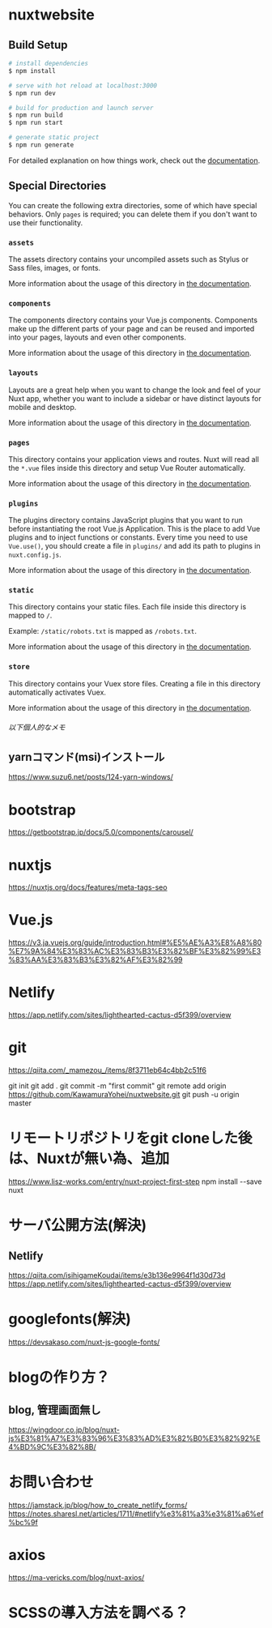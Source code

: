 # nuxtwebsite

## Build Setup

```bash
# install dependencies
$ npm install

# serve with hot reload at localhost:3000
$ npm run dev

# build for production and launch server
$ npm run build
$ npm run start

# generate static project
$ npm run generate
```

For detailed explanation on how things work, check out the [documentation](https://nuxtjs.org).

## Special Directories

You can create the following extra directories, some of which have special behaviors. Only `pages` is required; you can delete them if you don't want to use their functionality.

### `assets`

The assets directory contains your uncompiled assets such as Stylus or Sass files, images, or fonts.

More information about the usage of this directory in [the documentation](https://nuxtjs.org/docs/2.x/directory-structure/assets).

### `components`

The components directory contains your Vue.js components. Components make up the different parts of your page and can be reused and imported into your pages, layouts and even other components.

More information about the usage of this directory in [the documentation](https://nuxtjs.org/docs/2.x/directory-structure/components).

### `layouts`

Layouts are a great help when you want to change the look and feel of your Nuxt app, whether you want to include a sidebar or have distinct layouts for mobile and desktop.

More information about the usage of this directory in [the documentation](https://nuxtjs.org/docs/2.x/directory-structure/layouts).


### `pages`

This directory contains your application views and routes. Nuxt will read all the `*.vue` files inside this directory and setup Vue Router automatically.

More information about the usage of this directory in [the documentation](https://nuxtjs.org/docs/2.x/get-started/routing).

### `plugins`

The plugins directory contains JavaScript plugins that you want to run before instantiating the root Vue.js Application. This is the place to add Vue plugins and to inject functions or constants. Every time you need to use `Vue.use()`, you should create a file in `plugins/` and add its path to plugins in `nuxt.config.js`.

More information about the usage of this directory in [the documentation](https://nuxtjs.org/docs/2.x/directory-structure/plugins).

### `static`

This directory contains your static files. Each file inside this directory is mapped to `/`.

Example: `/static/robots.txt` is mapped as `/robots.txt`.

More information about the usage of this directory in [the documentation](https://nuxtjs.org/docs/2.x/directory-structure/static).

### `store`

This directory contains your Vuex store files. Creating a file in this directory automatically activates Vuex.

More information about the usage of this directory in [the documentation](https://nuxtjs.org/docs/2.x/directory-structure/store).


###### 以下個人的なメモ

## yarnコマンド(msi)インストール
https://www.suzu6.net/posts/124-yarn-windows/

# bootstrap
https://getbootstrap.jp/docs/5.0/components/carousel/

# nuxtjs
https://nuxtjs.org/docs/features/meta-tags-seo

# Vue.js
https://v3.ja.vuejs.org/guide/introduction.html#%E5%AE%A3%E8%A8%80%E7%9A%84%E3%83%AC%E3%83%B3%E3%82%BF%E3%82%99%E3%83%AA%E3%83%B3%E3%82%AF%E3%82%99

# Netlify
https://app.netlify.com/sites/lighthearted-cactus-d5f399/overview

# git
https://qiita.com/_mamezou_/items/8f3711eb64c4bb2c51f6

git init
git add .
git commit -m "first commit"
git remote add origin https://github.com/KawamuraYohei/nuxtwebsite.git 
git push -u origin master

# リモートリポジトリをgit cloneした後は、Nuxtが無い為、追加
https://www.lisz-works.com/entry/nuxt-project-first-step
npm install --save nuxt

# サーバ公開方法(解決)
## Netlify
https://qiita.com/isihigameKoudai/items/e3b136e9964f1d30d73d
https://app.netlify.com/sites/lighthearted-cactus-d5f399/overview


# googlefonts(解決)
https://devsakaso.com/nuxt-js-google-fonts/

# blogの作り方？

## blog, 管理画面無し
https://wingdoor.co.jp/blog/nuxt-js%E3%81%A7%E3%83%96%E3%83%AD%E3%82%B0%E3%82%92%E4%BD%9C%E3%82%8B/

# お問い合わせ
https://jamstack.jp/blog/how_to_create_netlify_forms/
https://notes.sharesl.net/articles/1711/#netlify%e3%81%a3%e3%81%a6%ef%bc%9f

# axios
https://ma-vericks.com/blog/nuxt-axios/

# SCSSの導入方法を調べる？


